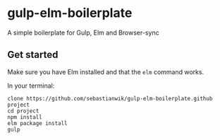 # gulp-elm-boilerplate
A simple boilerplate for Gulp, Elm and Browser-sync

## Get started
Make sure you have Elm installed and that the ```elm``` command works.

In your terminal:
```
clone https://github.com/sebastianwik/gulp-elm-boilerplate.github project
cd project
npm install 
elm package install
gulp

```
